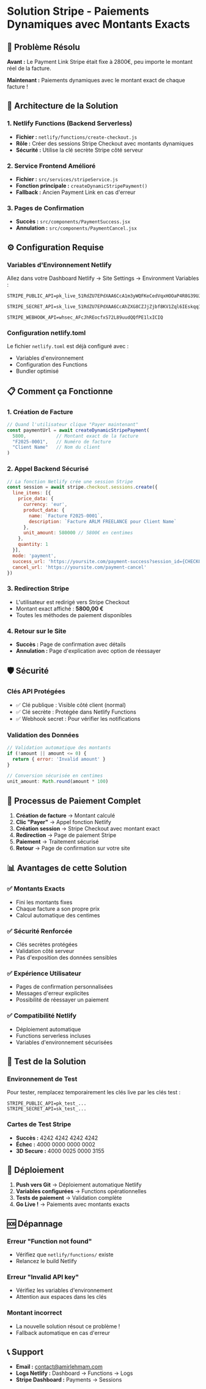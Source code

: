 # Solution Stripe - Paiements Dynamiques avec Montants Exacts

## 🎯 Problème Résolu

**Avant :** Le Payment Link Stripe était fixe à 2800€, peu importe le montant réel de la facture.

**Maintenant :** Paiements dynamiques avec le montant exact de chaque facture !

## 🔧 Architecture de la Solution

### 1. Netlify Functions (Backend Serverless)
- **Fichier :** `netlify/functions/create-checkout.js`
- **Rôle :** Créer des sessions Stripe Checkout avec montants dynamiques
- **Sécurité :** Utilise la clé secrète Stripe côté serveur

### 2. Service Frontend Amélioré
- **Fichier :** `src/services/stripeService.js`
- **Fonction principale :** `createDynamicStripePayment()`
- **Fallback :** Ancien Payment Link en cas d'erreur

### 3. Pages de Confirmation
- **Succès :** `src/components/PaymentSuccess.jsx`
- **Annulation :** `src/components/PaymentCancel.jsx`

## ⚙️ Configuration Requise

### Variables d'Environnement Netlify

Allez dans votre Dashboard Netlify → Site Settings → Environment Variables :

```
STRIPE_PUBLIC_API=pk_live_51RdZU7EPdXAA6CcA1m3yWQFKeCedVqxHOOaP4R8G39UJfzofBYXBBR2N1eNfcJCsdbRTKunrutKUCAm1rd81r3mN00ANa23JVA

STRIPE_SECRET_API=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

STRIPE_WEBHOOK_API=whsec_AFcJhREocfxS72L89uudQQfPE1lxICIQ
```

### Configuration netlify.toml
Le fichier `netlify.toml` est déjà configuré avec :
- Variables d'environnement
- Configuration des Functions
- Bundler optimisé

## 📋 Comment ça Fonctionne

### 1. Création de Facture
```javascript
// Quand l'utilisateur clique "Payer maintenant"
const paymentUrl = await createDynamicStripePayment(
  5800,           // Montant exact de la facture
  "F2025-0001",   // Numéro de facture
  "Client Name"   // Nom du client
)
```

### 2. Appel Backend Sécurisé
```javascript
// La fonction Netlify crée une session Stripe
const session = await stripe.checkout.sessions.create({
  line_items: [{
    price_data: {
      currency: 'eur',
      product_data: {
        name: `Facture F2025-0001`,
        description: `Facture ARLM FREELANCE pour Client Name`
      },
      unit_amount: 580000 // 5800€ en centimes
    },
    quantity: 1
  }],
  mode: 'payment',
  success_url: 'https://yoursite.com/payment-success?session_id={CHECKOUT_SESSION_ID}',
  cancel_url: 'https://yoursite.com/payment-cancel'
})
```

### 3. Redirection Stripe
- L'utilisateur est redirigé vers Stripe Checkout
- Montant exact affiché : **5800,00 €**
- Toutes les méthodes de paiement disponibles

### 4. Retour sur le Site
- **Succès :** Page de confirmation avec détails
- **Annulation :** Page d'explication avec option de réessayer

## 🛡️ Sécurité

### Clés API Protégées
- ✅ Clé publique : Visible côté client (normal)
- ✅ Clé secrète : Protégée dans Netlify Functions
- ✅ Webhook secret : Pour vérifier les notifications

### Validation des Données
```javascript
// Validation automatique des montants
if (!amount || amount <= 0) {
  return { error: 'Invalid amount' }
}

// Conversion sécurisée en centimes
unit_amount: Math.round(amount * 100)
```

## 🔄 Processus de Paiement Complet

1. **Création de facture** → Montant calculé
2. **Clic "Payer"** → Appel fonction Netlify
3. **Création session** → Stripe Checkout avec montant exact
4. **Redirection** → Page de paiement Stripe
5. **Paiement** → Traitement sécurisé
6. **Retour** → Page de confirmation sur votre site

## 📊 Avantages de cette Solution

### ✅ Montants Exacts
- Fini les montants fixes
- Chaque facture a son propre prix
- Calcul automatique des centimes

### ✅ Sécurité Renforcée
- Clés secrètes protégées
- Validation côté serveur
- Pas d'exposition des données sensibles

### ✅ Expérience Utilisateur
- Pages de confirmation personnalisées
- Messages d'erreur explicites
- Possibilité de réessayer un paiement

### ✅ Compatibilité Netlify
- Déploiement automatique
- Functions serverless incluses
- Variables d'environnement sécurisées

## 🧪 Test de la Solution

### Environnement de Test
Pour tester, remplacez temporairement les clés live par les clés test :
```
STRIPE_PUBLIC_API=pk_test_...
STRIPE_SECRET_API=sk_test_...
```

### Cartes de Test Stripe
- **Succès :** 4242 4242 4242 4242
- **Échec :** 4000 0000 0000 0002
- **3D Secure :** 4000 0025 0000 3155

## 🚀 Déploiement

1. **Push vers Git** → Déploiement automatique Netlify
2. **Variables configurées** → Functions opérationnelles
3. **Tests de paiement** → Validation complète
4. **Go Live !** → Paiements avec montants exacts

## 🆘 Dépannage

### Erreur "Function not found"
- Vérifiez que `netlify/functions/` existe
- Relancez le build Netlify

### Erreur "Invalid API key"
- Vérifiez les variables d'environnement
- Attention aux espaces dans les clés

### Montant incorrect
- La nouvelle solution résout ce problème !
- Fallback automatique en cas d'erreur

## 📞 Support

- **Email :** contact@amirlehmam.com
- **Logs Netlify :** Dashboard → Functions → Logs
- **Stripe Dashboard :** Payments → Sessions 
